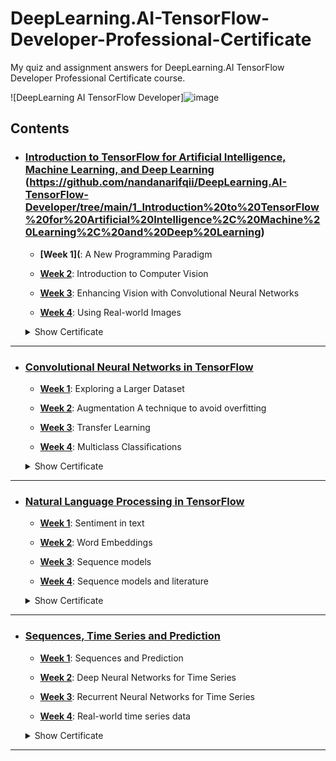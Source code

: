 # DeepLearning.AI-TensorFlow-Developer-Professional-Certificate
My quiz and assignment answers for DeepLearning.AI TensorFlow Developer Professional Certificate course.

![DeepLearning AI TensorFlow Developer]![image](https://github.com/user-attachments/assets/540b3042-608b-4f5d-afd2-5ccfbc4a3be8)



## Contents
  - ### [Introduction to TensorFlow for Artificial Intelligence, Machine Learning, and Deep Learning](https://github.com/BurakAhmet/DeepLearning.AI-TensorFlow-Developer-Professional-Certificate/tree/main/1.%20Introduction%20to%20TensorFlow%20for%20Artificial%20Intelligence%2C%20Machine%20Learning%2C%20and%20Deep%20Learning) (https://github.com/nandanarifqii/DeepLearning.AI-TensorFlow-Developer/tree/main/1_Introduction%20to%20TensorFlow%20for%20Artificial%20Intelligence%2C%20Machine%20Learning%2C%20and%20Deep%20Learning)
    * <b>[Week 1](</b>: A New Programming Paradigm
      
    * <b>[Week 2](https://github.com/BurakAhmet/DeepLearning.AI-TensorFlow-Developer-Professional-Certificate/tree/main/1.%20Introduction%20to%20TensorFlow%20for%20Artificial%20Intelligence%2C%20Machine%20Learning%2C%20and%20Deep%20Learning/2.%20Introduction%20to%20Computer%20Vision)</b>: Introduction to Computer Vision
    * <b>[Week 3](https://github.com/BurakAhmet/DeepLearning.AI-TensorFlow-Developer-Professional-Certificate/tree/main/1.%20Introduction%20to%20TensorFlow%20for%20Artificial%20Intelligence%2C%20Machine%20Learning%2C%20and%20Deep%20Learning/3.%20Enhancing%20Vision%20with%20Convolutional%20Neural%20Networks)</b>: Enhancing Vision with Convolutional Neural Networks
    * <b>[Week 4](https://github.com/BurakAhmet/DeepLearning.AI-TensorFlow-Developer-Professional-Certificate/tree/main/1.%20Introduction%20to%20TensorFlow%20for%20Artificial%20Intelligence%2C%20Machine%20Learning%2C%20and%20Deep%20Learning/4.%20Using%20Real-world%20Images)</b>: Using Real-world Images
      
    <details>
      <summary>Show Certificate</summary>
           <img src="https://github.com/BurakAhmet/DeepLearning.AI-TensorFlow-Developer-Professional-Certificate/assets/89780902/33923219-2e7b-4dad-9eac-408959834ef7" alt="TensorFlow C1 Certificate">
    </details>
  - ---

  - ### [Convolutional Neural Networks in TensorFlow](https://github.com/BurakAhmet/DeepLearning.AI-TensorFlow-Developer-Professional-Certificate/tree/main/2.%20Convolutional%20Neural%20Networks%20in%20TensorFlow)
      * <b>[Week 1](https://github.com/BurakAhmet/DeepLearning.AI-TensorFlow-Developer-Professional-Certificate/tree/main/2.%20Convolutional%20Neural%20Networks%20in%20TensorFlow/1.%20Exploring%20a%20Larger%20Dataset)</b>: Exploring a Larger Dataset
        
      * <b>[Week 2](https://github.com/BurakAhmet/DeepLearning.AI-TensorFlow-Developer-Professional-Certificate/tree/main/2.%20Convolutional%20Neural%20Networks%20in%20TensorFlow/2.%20Augmentation%20A%20technique%20to%20avoid%20overfitting)</b>: Augmentation A technique to avoid overfitting
   
      * <b>[Week 3](https://github.com/BurakAhmet/DeepLearning.AI-TensorFlow-Developer-Professional-Certificate/tree/main/2.%20Convolutional%20Neural%20Networks%20in%20TensorFlow/3.%20Transfer%20Learning)</b>: Transfer Learning
   
      * <b>[Week 4](https://github.com/BurakAhmet/DeepLearning.AI-TensorFlow-Developer-Professional-Certificate/tree/main/2.%20Convolutional%20Neural%20Networks%20in%20TensorFlow/4.%20Multiclass%20Classifications)</b>: Multiclass Classifications
   
    <details>
      <summary>Show Certificate</summary>
           <img src="https://github.com/BurakAhmet/DeepLearning.AI-TensorFlow-Developer-Professional-Certificate/assets/89780902/f3014cac-987a-482d-a782-8ebe3854d290" alt="TensorFlow C2 Certificate">
    </details>
  - ---

  - ### [Natural Language Processing in TensorFlow](https://github.com/BurakAhmet/DeepLearning.AI-TensorFlow-Developer-Professional-Certificate/tree/main/3.%20Natural%20Language%20Processing%20in%20TensorFlow)
    * <b>[Week 1](https://github.com/BurakAhmet/DeepLearning.AI-TensorFlow-Developer-Professional-Certificate/tree/main/3.%20Natural%20Language%20Processing%20in%20TensorFlow/1.%20Sentiment%20in%20text)</b>: Sentiment in text
   
    * <b>[Week 2](https://github.com/BurakAhmet/DeepLearning.AI-TensorFlow-Developer-Professional-Certificate/tree/main/3.%20Natural%20Language%20Processing%20in%20TensorFlow/2.%20Word%20Embeddings)</b>: Word Embeddings
   
    * <b>[Week 3](https://github.com/BurakAhmet/DeepLearning.AI-TensorFlow-Developer-Professional-Certificate/tree/main/3.%20Natural%20Language%20Processing%20in%20TensorFlow/3.%20Sequence%20models)</b>: Sequence models
   
    * <b>[Week 4](https://github.com/BurakAhmet/DeepLearning.AI-TensorFlow-Developer-Professional-Certificate/tree/main/3.%20Natural%20Language%20Processing%20in%20TensorFlow/4.%20Sequence%20models%20and%20literature)</b>: Sequence models and literature
   
    <details>
      <summary>Show Certificate</summary>
          <img src="https://github.com/BurakAhmet/DeepLearning.AI-TensorFlow-Developer-Professional-Certificate/assets/89780902/55f1a31b-c7c6-4743-8f53-01a827b4cb16" alt="TensorFlow C3 Certificate">
    </details>
  - ---

  - ### [Sequences, Time Series and Prediction](https://github.com/BurakAhmet/DeepLearning.AI-TensorFlow-Developer-Professional-Certificate/tree/main/4.%20Sequences%2C%20Time%20Series%20and%20Prediction)
      * <b>[Week 1](https://github.com/BurakAhmet/DeepLearning.AI-TensorFlow-Developer-Professional-Certificate/tree/main/4.%20Sequences%2C%20Time%20Series%20and%20Prediction/1.%20Sequences%20and%20Prediction)</b>: Sequences and Prediction
   
      * <b>[Week 2](https://github.com/BurakAhmet/DeepLearning.AI-TensorFlow-Developer-Professional-Certificate/tree/main/4.%20Sequences%2C%20Time%20Series%20and%20Prediction/2.%20Deep%20Neural%20Networks%20for%20Time%20Series)</b>: Deep Neural Networks for Time Series
   
      * <b>[Week 3](https://github.com/BurakAhmet/DeepLearning.AI-TensorFlow-Developer-Professional-Certificate/tree/main/4.%20Sequences%2C%20Time%20Series%20and%20Prediction/3.%20Recurrent%20Neural%20Networks%20for%20Time%20Series)</b>: Recurrent Neural Networks for Time Series
   
      * <b>[Week 4](https://github.com/BurakAhmet/DeepLearning.AI-TensorFlow-Developer-Professional-Certificate/tree/main/4.%20Sequences%2C%20Time%20Series%20and%20Prediction/4.%20Real-world%20time%20series%20data)</b>: Real-world time series data
    <details>
      <summary>Show Certificate</summary>
            <img src="https://github.com/BurakAhmet/DeepLearning.AI-TensorFlow-Developer-Professional-Certificate/assets/89780902/91cd94de-086a-46b9-8d37-067698b8b95a" alt="TensorFlow C4 Certificate">
    </details>
  - ---

